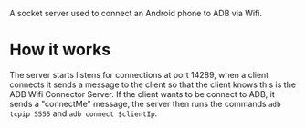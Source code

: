 A socket server used to connect an Android phone to ADB via Wifi.

# How it works

The server starts listens for connections at port 14289, when a client connects it sends a message to the client so that the client knows this is the ADB Wifi Connector Server.
If the client wants to be connect to ADB, it sends a "connectMe" message, the server then runs the commands `adb tcpip 5555` and `adb connect $clientIp`.
